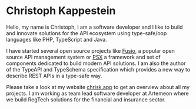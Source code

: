 
# Christoph Kappestein

Hello, my name is Christoph, I am a software developer and I like to build and innovate solutions for the API ecosystem using type-safe/oop languages like PHP, TypeScript and Java.

I have started several open source projects like [Fusio](https://www.fusio-project.org/), a popular open source API management system or [PSX](https://phpsx.org/) a framework and set of components dedicated to build modern API solutions. I am also the author of the TypeAPI and TypeSchema specification which provides a new way to describe REST APIs in a type-safe way.

Please take a look at my website [chrisk.app](https://chrisk.app/) to get an overview about all my projects. I am working as team lead software developer at Artemeon where we build RegTech solutions for the financial and insurance sector.
